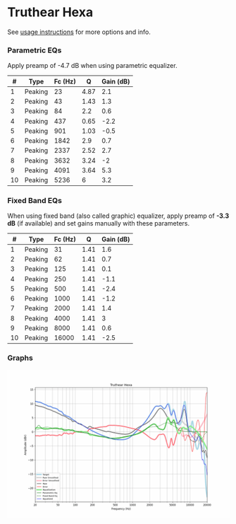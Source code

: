 # Truthear Hexa
See [usage instructions](https://github.com/jaakkopasanen/AutoEq#usage) for more options and info.

### Parametric EQs
Apply preamp of -4.7 dB when using parametric equalizer.

|   # | Type    |   Fc (Hz) |    Q |   Gain (dB) |
|-----|---------|-----------|------|-------------|
|   1 | Peaking |        23 | 4.87 |         2.1 |
|   2 | Peaking |        43 | 1.43 |         1.3 |
|   3 | Peaking |        84 | 2.2  |         0.6 |
|   4 | Peaking |       437 | 0.65 |        -2.2 |
|   5 | Peaking |       901 | 1.03 |        -0.5 |
|   6 | Peaking |      1842 | 2.9  |         0.7 |
|   7 | Peaking |      2337 | 2.52 |         2.7 |
|   8 | Peaking |      3632 | 3.24 |        -2   |
|   9 | Peaking |      4091 | 3.64 |         5.3 |
|  10 | Peaking |      5236 | 6    |         3.2 |

### Fixed Band EQs
When using fixed band (also called graphic) equalizer, apply preamp of **-3.3 dB** (if available) and set gains manually with these parameters.

|   # | Type    |   Fc (Hz) |    Q |   Gain (dB) |
|-----|---------|-----------|------|-------------|
|   1 | Peaking |        31 | 1.41 |         1.6 |
|   2 | Peaking |        62 | 1.41 |         0.7 |
|   3 | Peaking |       125 | 1.41 |         0.1 |
|   4 | Peaking |       250 | 1.41 |        -1.1 |
|   5 | Peaking |       500 | 1.41 |        -2.4 |
|   6 | Peaking |      1000 | 1.41 |        -1.2 |
|   7 | Peaking |      2000 | 1.41 |         1.4 |
|   8 | Peaking |      4000 | 1.41 |         3   |
|   9 | Peaking |      8000 | 1.41 |         0.6 |
|  10 | Peaking |     16000 | 1.41 |        -2.5 |

### Graphs
![](./Truthear%20Hexa.png)
